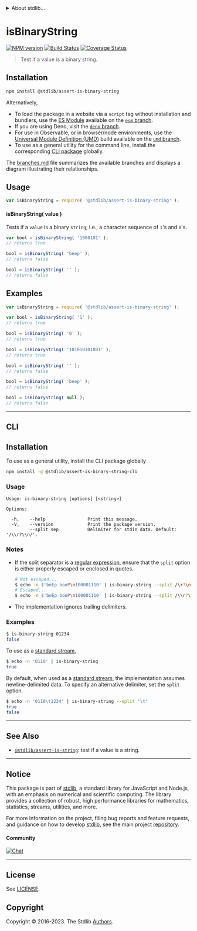 <!--

@license Apache-2.0

Copyright (c) 2018 The Stdlib Authors.

Licensed under the Apache License, Version 2.0 (the "License");
you may not use this file except in compliance with the License.
You may obtain a copy of the License at

   http://www.apache.org/licenses/LICENSE-2.0

Unless required by applicable law or agreed to in writing, software
distributed under the License is distributed on an "AS IS" BASIS,
WITHOUT WARRANTIES OR CONDITIONS OF ANY KIND, either express or implied.
See the License for the specific language governing permissions and
limitations under the License.

-->


<details>
  <summary>
    About stdlib...
  </summary>
  <p>We believe in a future in which the web is a preferred environment for numerical computation. To help realize this future, we've built stdlib. stdlib is a standard library, with an emphasis on numerical and scientific computation, written in JavaScript (and C) for execution in browsers and in Node.js.</p>
  <p>The library is fully decomposable, being architected in such a way that you can swap out and mix and match APIs and functionality to cater to your exact preferences and use cases.</p>
  <p>When you use stdlib, you can be absolutely certain that you are using the most thorough, rigorous, well-written, studied, documented, tested, measured, and high-quality code out there.</p>
  <p>To join us in bringing numerical computing to the web, get started by checking us out on <a href="https://github.com/stdlib-js/stdlib">GitHub</a>, and please consider <a href="https://opencollective.com/stdlib">financially supporting stdlib</a>. We greatly appreciate your continued support!</p>
</details>

# isBinaryString

[![NPM version][npm-image]][npm-url] [![Build Status][test-image]][test-url] [![Coverage Status][coverage-image]][coverage-url] <!-- [![dependencies][dependencies-image]][dependencies-url] -->

> Test if a value is a binary string.

<section class="installation">

## Installation

```bash
npm install @stdlib/assert-is-binary-string
```

Alternatively,

-   To load the package in a website via a `script` tag without installation and bundlers, use the [ES Module][es-module] available on the [`esm` branch][esm-url].
-   If you are using Deno, visit the [`deno` branch][deno-url].
-   For use in Observable, or in browser/node environments, use the [Universal Module Definition (UMD)][umd] build available on the [`umd` branch][umd-url].
-   To use as a general utility for the command line, install the corresponding [CLI package][cli-section] globally.

The [branches.md][branches-url] file summarizes the available branches and displays a diagram illustrating their relationships.

</section>

<section class="usage">

## Usage

```javascript
var isBinaryString = require( '@stdlib/assert-is-binary-string' );
```

#### isBinaryString( value )

Tests if a `value` is a binary `string`; i.e., a character sequence of `1`'s and `0`'s.

```javascript
var bool = isBinaryString( '1000101' );
// returns true

bool = isBinaryString( 'beep' );
// returns false

bool = isBinaryString( '' );
// returns false
```

</section>

<!-- /.usage -->

<section class="examples">

## Examples

<!-- eslint no-undef: "error" -->

```javascript
var isBinaryString = require( '@stdlib/assert-is-binary-string' );

var bool = isBinaryString( '1' );
// returns true

bool = isBinaryString( '0' );
// returns true

bool = isBinaryString( '101010101001' );
// returns true

bool = isBinaryString( '' );
// returns false

bool = isBinaryString( 'beep' );
// returns false

bool = isBinaryString( null );
// returns false
```

</section>

<!-- /.examples -->

* * *

<section class="cli">

## CLI

<section class="installation">

## Installation

To use as a general utility, install the CLI package globally

```bash
npm install -g @stdlib/assert-is-binary-string-cli
```

</section>

<!-- CLI usage documentation. -->

<section class="usage">

### Usage

```text
Usage: is-binary-string [options] [<string>]

Options:

  -h,    --help                Print this message.
  -V,    --version             Print the package version.
         --split sep           Delimiter for stdin data. Default: '/\\r?\\n/'.
```

</section>

<!-- /.usage -->

<!-- CLI usage notes. Make sure to keep an empty line after the `section` element and another before the `/section` close. -->

<section class="notes">

### Notes

-   If the split separator is a [regular expression][mdn-regexp], ensure that the `split` option is either properly escaped or enclosed in quotes.

    ```bash
    # Not escaped...
    $ echo -n $'beEp booP\n100001110' | is-binary-string --split /\r?\n/
    # Escaped...
    $ echo -n $'beEp booP\n100001110' | is-binary-string --split /\\r?\\n/
    ```

-   The implementation ignores trailing delimiters.

</section>

<!-- /.notes -->

<section class="examples">

### Examples

```bash
$ is-binary-string 01234
false
```

To use as a [standard stream][standard-streams],

```bash
$ echo -n '0110' | is-binary-string
true
```

By default, when used as a [standard stream][standard-streams], the implementation assumes newline-delimited data. To specify an alternative delimiter, set the `split` option.

```bash
$ echo -n '0110\t1234' | is-binary-string --split '\t'
true
false
```

</section>

<!-- /.examples -->

</section>

<!-- /.cli -->

<!-- Section for related `stdlib` packages. Do not manually edit this section, as it is automatically populated. -->

<section class="related">

* * *

## See Also

-   <span class="package-name">[`@stdlib/assert-is-string`][@stdlib/assert/is-string]</span><span class="delimiter">: </span><span class="description">test if a value is a string.</span>

</section>

<!-- /.related -->

<!-- Section for all links. Make sure to keep an empty line after the `section` element and another before the `/section` close. -->


<section class="main-repo" >

* * *

## Notice

This package is part of [stdlib][stdlib], a standard library for JavaScript and Node.js, with an emphasis on numerical and scientific computing. The library provides a collection of robust, high performance libraries for mathematics, statistics, streams, utilities, and more.

For more information on the project, filing bug reports and feature requests, and guidance on how to develop [stdlib][stdlib], see the main project [repository][stdlib].

#### Community

[![Chat][chat-image]][chat-url]

---

## License

See [LICENSE][stdlib-license].


## Copyright

Copyright &copy; 2016-2023. The Stdlib [Authors][stdlib-authors].

</section>

<!-- /.stdlib -->

<!-- Section for all links. Make sure to keep an empty line after the `section` element and another before the `/section` close. -->

<section class="links">

[npm-image]: http://img.shields.io/npm/v/@stdlib/assert-is-binary-string.svg
[npm-url]: https://npmjs.org/package/@stdlib/assert-is-binary-string

[test-image]: https://github.com/stdlib-js/assert-is-binary-string/actions/workflows/test.yml/badge.svg?branch=v0.1.1
[test-url]: https://github.com/stdlib-js/assert-is-binary-string/actions/workflows/test.yml?query=branch:v0.1.1

[coverage-image]: https://img.shields.io/codecov/c/github/stdlib-js/assert-is-binary-string/main.svg
[coverage-url]: https://codecov.io/github/stdlib-js/assert-is-binary-string?branch=main

<!--

[dependencies-image]: https://img.shields.io/david/stdlib-js/assert-is-binary-string.svg
[dependencies-url]: https://david-dm.org/stdlib-js/assert-is-binary-string/main

-->

[chat-image]: https://img.shields.io/gitter/room/stdlib-js/stdlib.svg
[chat-url]: https://app.gitter.im/#/room/#stdlib-js_stdlib:gitter.im

[stdlib]: https://github.com/stdlib-js/stdlib

[stdlib-authors]: https://github.com/stdlib-js/stdlib/graphs/contributors

[cli-section]: https://github.com/stdlib-js/assert-is-binary-string#cli
[cli-url]: https://github.com/stdlib-js/assert-is-binary-string/tree/cli
[@stdlib/assert-is-binary-string]: https://github.com/stdlib-js/assert-is-binary-string/tree/main

[umd]: https://github.com/umdjs/umd
[es-module]: https://developer.mozilla.org/en-US/docs/Web/JavaScript/Guide/Modules

[deno-url]: https://github.com/stdlib-js/assert-is-binary-string/tree/deno
[umd-url]: https://github.com/stdlib-js/assert-is-binary-string/tree/umd
[esm-url]: https://github.com/stdlib-js/assert-is-binary-string/tree/esm
[branches-url]: https://github.com/stdlib-js/assert-is-binary-string/blob/main/branches.md

[stdlib-license]: https://raw.githubusercontent.com/stdlib-js/assert-is-binary-string/main/LICENSE

[standard-streams]: https://en.wikipedia.org/wiki/Standard_streams

[mdn-regexp]: https://developer.mozilla.org/en-US/docs/Web/JavaScript/Guide/Regular_Expressions

<!-- <related-links> -->

[@stdlib/assert/is-string]: https://github.com/stdlib-js/assert-is-string

<!-- </related-links> -->

</section>

<!-- /.links -->
